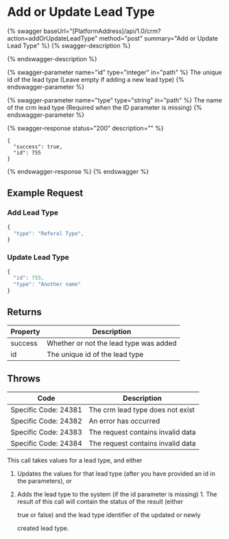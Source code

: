 # Add or Update Lead Type

{% swagger baseUrl="[PlatformAddress]/api/1.0/crm?action=addOrUpdateLeadType" method="post" summary="Add or Update Lead Type" %}
{% swagger-description %}

{% endswagger-description %}

{% swagger-parameter name="id" type="integer" in="path" %}
The unique id of the lead type (Leave empty if adding a new lead type)
{% endswagger-parameter %}

{% swagger-parameter name="type" type="string" in="path" %}
The name of the crm lead type (Required when the ID parameter is missing)
{% endswagger-parameter %}

{% swagger-response status="200" description="" %}
```
{
  "success": true,
  "id": 755
}
```
{% endswagger-response %}
{% endswagger %}

## Example Request

### Add Lead Type

```javascript
{
  "type": "Referal Type",
}
```

### Update Lead Type

```javascript
{
  "id": 755,
  "type": "Another name"
}
```

## Returns

| Property | Description                            |
| -------- | -------------------------------------- |
| success  | Whether or not the lead type was added |
| id       | The unique id of the lead type         |

## Throws

| Code                 | Description                       |
| -------------------- | --------------------------------- |
| Specific Code: 24381 | The crm lead type does not exist  |
| Specific Code: 24382 | An error has occurred             |
| Specific Code: 24383 | The request contains invalid data |
| Specific Code: 24384 | The request contains invalid data |

This call takes values for a lead type, and either

1. Updates the values for that lead type (after you have provided an id in the parameters), or
2.  Adds the lead type to the system (if the id parameter is missing) 1. The result of this call will contain the status of the result (either

    true or false) and the lead type identifier of the updated or newly

    created lead type.
